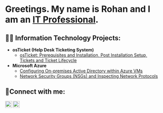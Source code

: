 <h1>Greetings. My name is Rohan and I am an <a href="https://linkedin.com/in/rohaniat">IT Professional</a/h1>.

<h2>👨‍💻 Information Technology Projects:</h2>

- <b>osTicket (Help Desk Ticketing System)</b>
  - [osTicket: Prerequisites and Installation, Post Installation Setup, Tickets and Ticket Lifecycle](https://github.com/rohaniat/osticket-prereqs) 
- <b>Microsoft Azure</b>
  - [Configuring On-premises Active Directory within Azure VMs](https://github.com/rohaniat/configure-ad)
  - [Network Security Groups (NSGs) and Inspecting Network Protocols](https://github.com/joshmadakorcc/azure-network-protocols)

<h2>🤳Connect with me:</h2>


[<img align="left" alt="Rohan | LinkedIn" width="22px" src="https://cdn.jsdelivr.net/npm/simple-icons@v3/icons/linkedin.svg" />][linkedin]
[<img align="left" alt="Rohan | Instagram" width="22px" src="https://cdn.jsdelivr.net/npm/simple-icons@v3/icons/instagram.svg" />][instagram]

[instagram]: https://www.instagram.com/poemagranate
[linkedin]: https://linkedin.com/in/rohaniat

